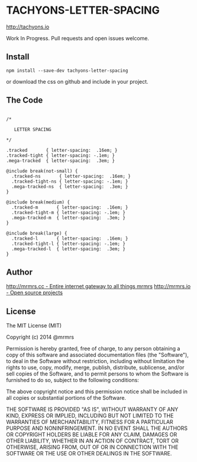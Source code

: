 # TACHYONS-LETTER-SPACING

http://tachyons.io

Work In Progress. Pull requests and open issues welcome.

## Install
```
npm install --save-dev tachyons-letter-spacing
```
or download the css on github and include in your project.

## The Code
```

/*

   LETTER SPACING

*/

.tracked       { letter-spacing:  .16em; }
.tracked-tight { letter-spacing: -.1em; }
.mega-tracked  { letter-spacing:  .3em; }

@include break(not-small) {
  .tracked-ns       { letter-spacing:  .16em; }
  .tracked-tight-ns { letter-spacing: -.1em; }
  .mega-tracked-ns  { letter-spacing:  .3em; }
}

@include break(medium) {
  .tracked-m       { letter-spacing:  .16em; }
  .tracked-tight-m { letter-spacing: -.1em; }
  .mega-tracked-m  { letter-spacing:  .3em; }
}

@include break(large) {
  .tracked-l       { letter-spacing:  .16em; }
  .tracked-tight-l { letter-spacing: -.1em; }
  .mega-tracked-l  { letter-spacing:  .3em; }
}
```

## Author

[http://mrmrs.cc - Entire internet gateway to all things mrmrs](http://mrmrs.cc)
[http://mrmrs.io - Open source projects](http://mrmrs.io)

## License

The MIT License (MIT)

Copyright (c) 2014 @mrmrs

Permission is hereby granted, free of charge, to any person obtaining a copy
of this software and associated documentation files (the "Software"), to deal
in the Software without restriction, including without limitation the rights
to use, copy, modify, merge, publish, distribute, sublicense, and/or sell
copies of the Software, and to permit persons to whom the Software is
furnished to do so, subject to the following conditions:

The above copyright notice and this permission notice shall be included in
all copies or substantial portions of the Software.

THE SOFTWARE IS PROVIDED "AS IS", WITHOUT WARRANTY OF ANY KIND, EXPRESS OR
IMPLIED, INCLUDING BUT NOT LIMITED TO THE WARRANTIES OF MERCHANTABILITY,
FITNESS FOR A PARTICULAR PURPOSE AND NONINFRINGEMENT. IN NO EVENT SHALL THE
AUTHORS OR COPYRIGHT HOLDERS BE LIABLE FOR ANY CLAIM, DAMAGES OR OTHER
LIABILITY, WHETHER IN AN ACTION OF CONTRACT, TORT OR OTHERWISE, ARISING FROM,
OUT OF OR IN CONNECTION WITH THE SOFTWARE OR THE USE OR OTHER DEALINGS IN
THE SOFTWARE.

